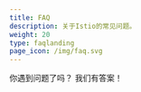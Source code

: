 ```yaml
---
title: FAQ
description: 关于Istio的常见问题。
weight: 20
type: faqlanding
page_icon: /img/faq.svg
---
```


你遇到问题了吗？ 我们有答案！

